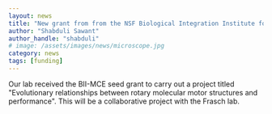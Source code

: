 ```yaml
---
layout: news
title: "New grant from from the NSF Biological Integration Institute for Mechanism of Cellular Evolution (BII-MCE)"
author: "Shabduli Sawant"
author_handle: "shabduli"
# image: /assets/images/news/microscope.jpg
category: news
tags: [funding]
---
```


Our lab received the BII-MCE seed grant to carry out a project titled "Evolutionary relationships between rotary molecular motor structures and performance". This will be a collaborative project with the Frasch lab.
